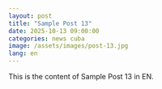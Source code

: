 ```yaml
---
layout: post
title: "Sample Post 13"
date: 2025-10-13 09:00:00
categories: news cuba
image: /assets/images/post-13.jpg
lang: en
---
```


This is the content of Sample Post 13 in EN.
